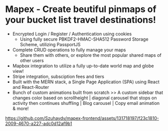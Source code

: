 # Mapex - Create beutiful pinmaps of your bucket list travel destinations!

- Encrypted Login / Register / Authentication using cookies
  - Using fully secure PBKDF2-HMAC-SHA512 Password Storage Scheme, utilizing PassportJS
- Complete CRUD operations to fully manage your maps
  - Share them with others, or explore the most popular shared maps of other users
- Mapbox integration to utilize a fully up-to-date world map and globe view!
- Stripe integration, subsciption fees and tiers
- Built with the MERN stack, a Single Page Application (SPA) using React and React-Router
- Bunch of custom animations built from scratch >>
  A custom sidebar that changes color based on scrollheight | diagonal carousel that stops on activity then continues shuffling | Blog carousel | Copy email animation & more!

https://github.com/Szuhaydv/mapex-frontend/assets/131718197/f23c1810-2009-4670-a227-adc0d12af9b1
